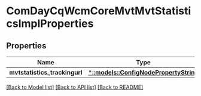# ComDayCqWcmCoreMvtMvtStatisticsImplProperties

## Properties
Name | Type | Description | Notes
------------ | ------------- | ------------- | -------------
**mvtstatistics_trackingurl** | [***::models::ConfigNodePropertyString**](configNodePropertyString.md) |  | [optional] 

[[Back to Model list]](../README.md#documentation-for-models) [[Back to API list]](../README.md#documentation-for-api-endpoints) [[Back to README]](../README.md)


